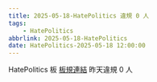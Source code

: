 ```yaml
---
title: 2025-05-18-HatePolitics 違規 0 人
tags:
    - HatePolitics
abbrlink: 2025-05-18-HatePolitics
date: HatePolitics-2025-05-18 12:00:00
---
```

HatePolitics 板 [板規連結](https://www.ptt.cc/bbs/HatePolitics/M.1617115262.A.D60.html)
昨天違規 0 人
